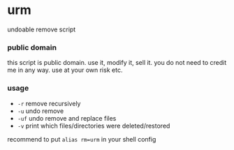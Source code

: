 # urm
undoable remove script

### public domain
this script is public domain. use it, modify it, sell it. you do not need to credit me in any way. use at your own risk etc.

### usage
- `-r` remove recursively
- `-u` undo remove
- `-uf` undo remove and replace files
- `-v` print which files/directories were deleted/restored

recommend to put `alias rm=urm` in your shell config
